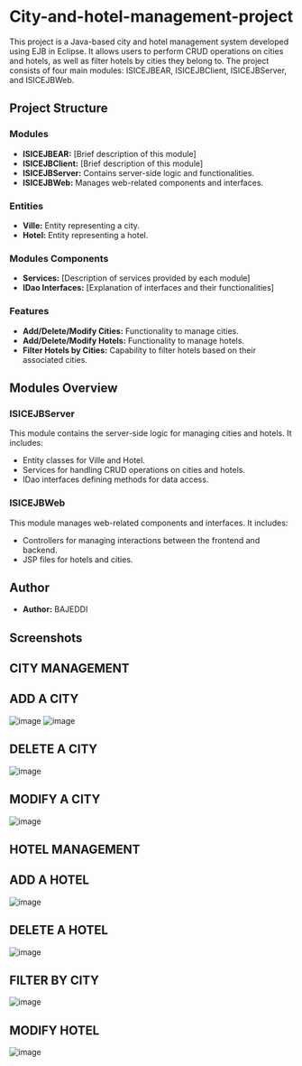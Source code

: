 # City-and-hotel-management-project

This project is a Java-based city and hotel management system developed using EJB in Eclipse. It allows users to perform CRUD operations on cities and hotels, as well as filter hotels by cities they belong to. The project consists of four main modules: ISICEJBEAR, ISICEJBClient, ISICEJBServer, and ISICEJBWeb.

## Project Structure

### Modules
- **ISICEJBEAR:** [Brief description of this module]
- **ISICEJBClient:** [Brief description of this module]
- **ISICEJBServer:** Contains server-side logic and functionalities.
- **ISICEJBWeb:** Manages web-related components and interfaces.

### Entities
- **Ville:** Entity representing a city.
- **Hotel:** Entity representing a hotel.

### Modules Components
- **Services:** [Description of services provided by each module]
- **IDao Interfaces:** [Explanation of interfaces and their functionalities]

### Features
- **Add/Delete/Modify Cities:** Functionality to manage cities.
- **Add/Delete/Modify Hotels:** Functionality to manage hotels.
- **Filter Hotels by Cities:** Capability to filter hotels based on their associated cities.

## Modules Overview

### ISICEJBServer
This module contains the server-side logic for managing cities and hotels. It includes:
- Entity classes for Ville and Hotel.
- Services for handling CRUD operations on cities and hotels.
- IDao interfaces defining methods for data access.

### ISICEJBWeb
This module manages web-related components and interfaces. It includes:
- Controllers for managing interactions between the frontend and backend.
- JSP files for hotels and cities.

## Author
- **Author:** BAJEDDI

## Screenshots
## CITY MANAGEMENT
## ADD A CITY
![image](https://github.com/BAJEDDI/City-and-hotel-management-project/assets/147507670/7ba0d4f0-ce4b-40f7-8c83-1de390e418eb)
![image](https://github.com/BAJEDDI/City-and-hotel-management-project/assets/147507670/7c7d18b1-9a04-44ad-b80e-7cff1f143af5)
## DELETE A CITY 
![image](https://github.com/BAJEDDI/City-and-hotel-management-project/assets/147507670/577436b7-f403-4172-8bd7-c589edc67e2e)
## MODIFY A CITY
![image](https://github.com/BAJEDDI/City-and-hotel-management-project/assets/147507670/75e6a11f-9727-467d-aa2f-8ac1a6d2f1eb)

## HOTEL MANAGEMENT
## ADD A HOTEL
![image](https://github.com/BAJEDDI/City-and-hotel-management-project/assets/147507670/03adb805-220e-46af-b32d-9f8cd30dee86)
## DELETE A HOTEL
![image](https://github.com/BAJEDDI/City-and-hotel-management-project/assets/147507670/c73719d2-cc6b-4bad-827b-38638844e868)
## FILTER BY CITY
![image](https://github.com/BAJEDDI/City-and-hotel-management-project/assets/147507670/7610498d-7041-4002-a427-2ea28b51046d)
## MODIFY HOTEL
![image](https://github.com/BAJEDDI/City-and-hotel-management-project/assets/147507670/df8864e7-8ebf-4e27-954f-233f9ea2db6a)


 
